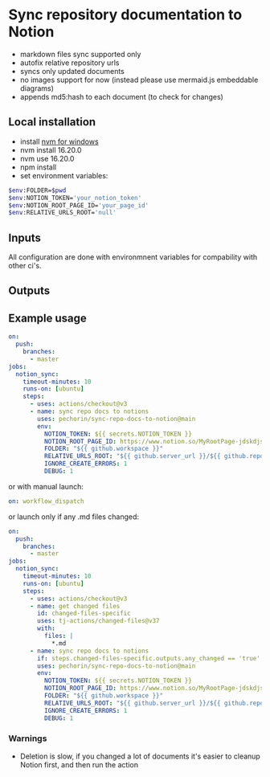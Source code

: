 # Sync repository documentation to Notion

- markdown files sync supported only
- autofix relative repository urls
- syncs only updated documents
- no images support for now (instead please use mermaid.js embeddable diagrams)
- appends md5:hash to each document (to check for changes)

## Local installation
- install [nvm for windows](https://github.com/coreybutler/nvm-windows)
- nvm install 16.20.0
- nvm use 16.20.0
- npm install
- set environment variables:
```bash
$env:FOLDER=$pwd
$env:NOTION_TOKEN='your_notion_token'
$env:NOTION_ROOT_PAGE_ID='your_page_id'
$env:RELATIVE_URLS_ROOT='null'
```

## Inputs

All configuration are done with environmnent variables for compability with other ci's.

## Outputs

## Example usage

```yaml
on:
  push:
    branches:
      - master
jobs:
  notion_sync:
    timeout-minutes: 10
    runs-on: [ubuntu]
    steps:
      - uses: actions/checkout@v3
      - name: sync repo docs to notions
        uses: pechorin/sync-repo-docs-to-notion@main
        env:
          NOTION_TOKEN: ${{ secrets.NOTION_TOKEN }}
          NOTION_ROOT_PAGE_ID: https://www.notion.so/MyRootPage-jdskdjs8yd83dheeee
          FOLDER: "${{ github.workspace }}"
          RELATIVE_URLS_ROOT: "${{ github.server_url }}/${{ github.repository }}"
          IGNORE_CREATE_ERRORS: 1
          DEBUG: 1
```

or with manual launch:

```yaml
on: workflow_dispatch
```

or launch only if any .md files changed:

```yaml
on:
  push:
    branches:
      - master
jobs:
  notion_sync:
    timeout-minutes: 10
    runs-on: [ubuntu]
    steps:
      - uses: actions/checkout@v3
      - name: get changed files
        id: changed-files-specific
        uses: tj-actions/changed-files@v37
        with:
          files: |
            *.md
      - name: sync repo docs to notions
        if: steps.changed-files-specific.outputs.any_changed == 'true'
        uses: pechorin/sync-repo-docs-to-notion@main
        env:
          NOTION_TOKEN: ${{ secrets.NOTION_TOKEN }}
          NOTION_ROOT_PAGE_ID: https://www.notion.so/MyRootPage-jdskdjs8yd83dheeee
          FOLDER: "${{ github.workspace }}"
          RELATIVE_URLS_ROOT: "${{ github.server_url }}/${{ github.repository }}"
          IGNORE_CREATE_ERRORS: 1
          DEBUG: 1
```

### Warnings
- Deletion is slow, if you changed a lot of documents it's easier to cleanup Notion first, and then run the action
